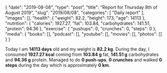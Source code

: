{
    "date": "2019-08-08",
    "type": "post",
    "title": "Report for Thursday 8th of August 2019",
    "slug": "2019\/08\/08",
    "categories": [
        "Daily report"
    ],
    "images": [],
    "health": {
        "weight": 82.2,
        "height": 173,
        "age": 14113
    },
    "nutrition": {
        "calories": 1927.27,
        "fat": 103.84,
        "carbohydrates": 141.51,
        "protein": 94.36
    },
    "exercise": {
        "pushups": 0,
        "crunches": 0,
        "steps": 0
    },
    "media": {
        "books": [],
        "podcast": [],
        "youtube": [],
        "movies": [],
        "photos": []
    }
}

Today I am <strong>14113 days</strong> old and my weight is <strong>82.2 kg</strong>. During the day, I consumed <strong>1927.27 kcal</strong> coming from <strong>103.84 g</strong> fat, <strong>141.51 g</strong> carbohydrates and <strong>94.36 g</strong> protein. Managed to do <strong>0 push-ups</strong>, <strong>0 crunches</strong> and walked <strong>0 steps</strong> during the day which is approximately <strong>0 km</strong>.